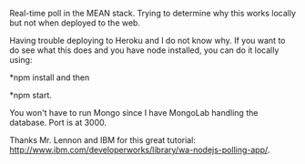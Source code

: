 Real-time poll in the MEAN stack. Trying to determine why this works locally but not when deployed to the web. 

Having trouble deploying to Heroku and I do not know why. If you want to do see what this does and you have node installed, you can do it locally using:

*npm install
and then

*npm start.

You won't have to run Mongo since I have MongoLab handling the database. Port is at 3000.

Thanks Mr. Lennon and IBM for this great tutorial: http://www.ibm.com/developerworks/library/wa-nodejs-polling-app/.
